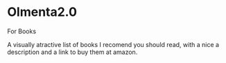 Olmenta2.0
==========

For Books

A visually atractive list of books I recomend you should read, with a nice a description and a link to buy them at amazon.
